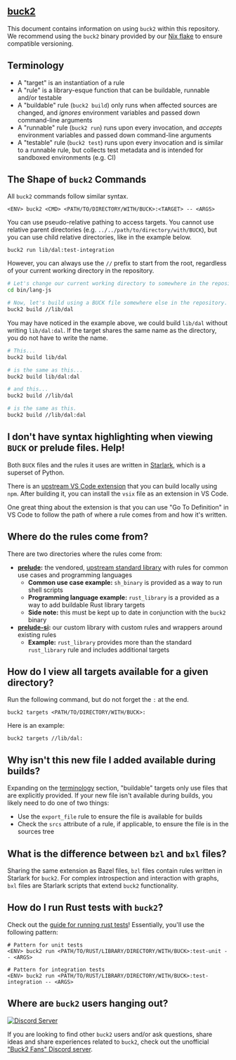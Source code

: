 ## [buck2](https://github.com/facebook/buck2)

This document contains information on using `buck2` within this repository.
We recommend using the `buck2` binary provided by our [Nix flake](../flake.nix) to ensure compatible versioning.

## Terminology

- A "target" is an instantiation of a rule
- A "rule" is a library-esque function that can be buildable, runnable and/or testable
- A "buildable" rule (`buck2 build`) only runs when affected sources are changed, and _ignores_ environment variables and passed down command-line arguments
- A "runnable" rule (`buck2 run`) runs upon every invocation, and _accepts_ environment variables and passed down command-line arguments
- A "testable" rule (`buck2 test`) runs upon every invocation and is similar to a runnable rule, but collects test metadata and is intended for sandboxed environments (e.g. CI)

## The Shape of `buck2` Commands

All `buck2` commands follow similar syntax.

```shell
<ENV> buck2 <CMD> <PATH/TO/DIRECTORY/WITH/BUCK>:<TARGET> -- <ARGS>
```

You can use pseudo-relative pathing to access targets.
You cannot use relative parent directories (e.g. `../../path/to/directory/with/BUCK`), but you can
use child relative directories, like in the example below.

```shell
buck2 run lib/dal:test-integration
```

However, you can always use the `//` prefix to start from the root, regardless of your current
working directory in the repository.

```bash
# Let's change our current working directory to somewhere in the repository.
cd bin/lang-js

# Now, let's build using a BUCK file somewhere else in the repository.
buck2 build //lib/dal
```

You may have noticed in the example above, we could build `lib/dal` without writing `lib/dal:dal`.
If the target shares the same name as the directory, you do not have to write the name.

```bash
# This...
buck2 build lib/dal

# is the same as this...
buck2 build lib/dal:dal

# and this...
buck2 build //lib/dal

# is the same as this.
buck2 build //lib/dal:dal
```

## I don't have syntax highlighting when viewing `BUCK` or prelude files. Help!

Both `BUCK` files and the rules it uses are written in [Starlark](https://github.com/bazelbuild/starlark), which is a superset of Python.

There is an [upstream VS Code extension](https://github.com/facebook/buck2/tree/main/starlark-rust/vscode)
that you can build locally using `npm`.
After building it, you can install the `vsix` file as an extension in VS Code.

One great thing about the extension is that you can use "Go To Definition" in VS Code to follow the path of where a rule
comes from and how it's written.

## Where do the rules come from?

There are two directories where the rules come from:

- **[prelude](../prelude):** the vendored, [upstream standard library](https://github.com/facebook/buck2-prelude) with rules for common use cases and programming languages
  - **Common use case example:** `sh_binary` is provided as a way to run shell scripts
  - **Programming language example:** `rust_library` is a provided as a way to add buildable Rust library targets
  - **Side note:** this must be kept up to date in conjunction with the `buck2` binary
- **[prelude-si](../prelude-si):** our custom library with custom rules and wrappers around existing rules
  - **Example:** `rust_library` provides more than the standard `rust_library` rule and includes additional targets

## How do I view all targets available for a given directory?

Run the following command, but do not forget the `:` at the end.

```shell
buck2 targets <PATH/TO/DIRECTORY/WITH/BUCK>:
```

Here is an example:

```shell
buck2 targets //lib/dal:
```

## Why isn't this new file I added available during builds?

Expanding on the [terminology](#terminology) section, "buildable" targets only use files that are explicitly provided.
If your new file isn't available during builds, you likely need to do one of two things:

- Use the `export_file` rule to ensure the file is available for builds
- Check the `srcs` attribute of a rule, if applicable, to ensure the file is in the sources tree

## What is the difference between `bzl` and `bxl` files?

Sharing the same extension as Bazel files, `bzl` files contain rules written in Starlark for `buck2`.
For complex introspection and interaction with graphs, `bxl` files are Starlark scripts that extend `buck2` functionality.

## How do I run Rust tests with `buck2`?

Check out the [guide for running rust tests](./RUNNING_RUST_TESTS.md)!
Essentially, you'll use the following pattern:

```shell
# Pattern for unit tests
<ENV> buck2 run <PATH/TO/RUST/LIBRARY/DIRECTORY/WITH/BUCK>:test-unit -- <ARGS>

# Pattern for integration tests
<ENV> buck2 run <PATH/TO/RUST/LIBRARY/DIRECTORY/WITH/BUCK>:test-integration -- <ARGS>
```

## Where are `buck2` users hanging out?

[![Discord Server](https://img.shields.io/badge/discord-5865F2?style=for-the-badge&logo=discord&logoColor=white)](https://discord.gg/P5Tbrt735m)

If you are looking to find other `buck2` users and/or ask questions, share ideas and share experiences related to `buck2`, check out the unofficial ["Buck2 Fans" Discord server](https://discord.gg/P5Tbrt735m).
